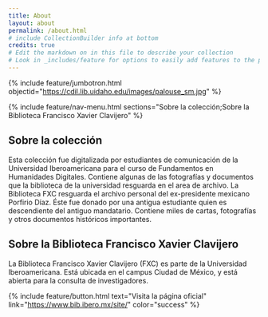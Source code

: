 ```yaml
---
title: About
layout: about
permalink: /about.html
# include CollectionBuilder info at bottom
credits: true
# Edit the markdown on in this file to describe your collection
# Look in _includes/feature for options to easily add features to the page
---
```


{% include feature/jumbotron.html objectid="https://cdil.lib.uidaho.edu/images/palouse_sm.jpg" %}

{% include feature/nav-menu.html sections="Sobre la colección;Sobre la Biblioteca Francisco Xavier Clavijero" %}

## Sobre la colección

Esta colección fue digitalizada por estudiantes de comunicación de la Universidad Iberoamericana para el curso de Fundamentos en Humanidades Digitales. Contiene algunas de las fotografías y documentos que la biblioteca de la universidad resguarda en el area de archivo. La Biblioteca FXC resguarda el archivo personal del ex-presidente mexicano Porfirio Díaz. Éste fue donado por una antigua estudiante quien es descendiente del antiguo mandatario. Contiene miles de cartas, fotografías y otros documentos históricos importantes.

## Sobre la Biblioteca Francisco Xavier Clavijero

La Biblioteca Francisco Xavier Clavijero (FXC) es parte de la Universidad Iberoamericana. Está ubicada en el campus Ciudad de México, y está abierta para la consulta de investigadores.

{% include feature/button.html text="Visita la página oficial" link="https://www.bib.ibero.mx/site/" color="success" %}

